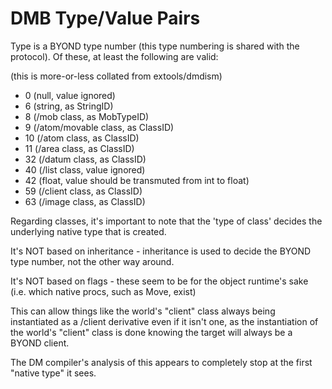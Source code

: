# DMB Type/Value Pairs

Type is a BYOND type number (this type numbering is shared with the protocol). Of these, at least the following are valid:

(this is more-or-less collated from extools/dmdism)

- 0 (null, value ignored)
- 6 (string, as StringID)
- 8 (/mob class, as MobTypeID)
- 9 (/atom/movable class, as ClassID)
- 10 (/atom class, as ClassID)
- 11 (/area class, as ClassID)
- 32 (/datum class, as ClassID)
- 40 (/list class, value ignored)
- 42 (float, value should be transmuted from int to float)
- 59 (/client class, as ClassID)
- 63 (/image class, as ClassID)

Regarding classes, it's important to note that the 'type of class' decides the underlying native type that is created.

It's NOT based on inheritance - inheritance is used to decide the BYOND type number, not the other way around.

It's NOT based on flags - these seem to be for the object runtime's sake (i.e. which native procs, such as Move, exist)

This can allow things like the world's "client" class always being instantiated as a /client derivative even if it isn't one,
as the instantiation of the world's "client" class is done knowing the target will always be a BYOND client.

The DM compiler's analysis of this appears to completely stop at the first "native type" it sees.

